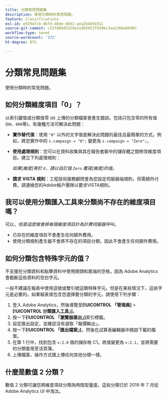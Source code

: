```yaml
---
title: 分類常見問題集
description: 使用分類時的常見問題。
feature: Classifications
exl-id: e929d7cb-0bfd-46de-88d1-aea2b4b91911
source-git-commit: c53f886d5329e2a3b5023f9396c3aa2360a86901
workflow-type: tm+mt
source-wordcount: '372'
ht-degree: 97%

---
```


# 分類常見問題集

使用分類時的常見問題。

## 如何分類維度項目「0」？

以索引鍵值或分類值零 (`0`) 上傳的分類檔案會產生錯誤。包括只包含零的所有值 (`00`、`000`等)。有幾種方法可解決此問題：

* **實作替代值**：使用 `"0"` 以外的文字值是解決此問題的最佳且最簡單的方式。例如，將您實作中的 `s.campaign = "0";` 變更為 `s.campaign = "Zero";`。

* **使用處理規則**：您可以在資料收集與其在報告套裝中的儲存體之間修改維度項目。建立下列處理規則：

   *如果[維度]等於 `0`，請以自訂值 `Zero` 覆寫[維度]的值。*

* **請求 VISTA 規則**：工程技術服務顧問會為您設定伺服器端規則，但需額外付費。請連絡您的Adobe帳戶團隊以要求VISTA規則。

## 我可以使用分類匯入工具來分類尚不存在的維度項目嗎？

可以，*但是這麼做會將每個維度項目計為計費伺服器呼叫*。

* 已存在的維度項目不會產生任何額外費用。
* 使用分類規則產生器不會將不存在的項目分類，因此不會產生任何額外費用。

## 如何分類包含特殊字元的值？

不支援在分類資料和點擊資料中使用開頭和尾端的空格，因為 Adobe Analytics 會截斷這些資料的空白字元。

一般不建議在報表中使用逗號或雙引號這類特殊字元。但是在某些情況下，這些字元是必要的。如果報表值包含您選擇要分類的字元，請使用下列步驟：

1. 登入 Adobe Analytics，然後導覽至&#x200B;**[!UICONTROL 「管理員]** > **[!UICONTROL 分類匯入工具」]**。
2. 按一下&#x200B;**[!UICONTROL 「瀏覽器匯出」]**&#x200B;索引標籤。
3. 設定匯出設定，並確認沒有選取「報價輸出」。
4. 按一下&#x200B;**[!UICONTROL 「匯出檔案」]**，然後在試算表編輯器中開啟下載的檔案。
5. 在第 1 行中，找到包含 `v:2.0` 值的儲存格 C1。將值變更為 `v:2.1`，並將需要的分類套用至活頁簿。
6. 上傳檔案，操作方式跟上傳任何其他分類一樣。

## 什麼是數值 2 分類？

數值 2 分類可讓您將維度項目分類為時間型量度。這些分類已於 2019 年 7 月從 Adobe Analytics UI 中淘汰。
